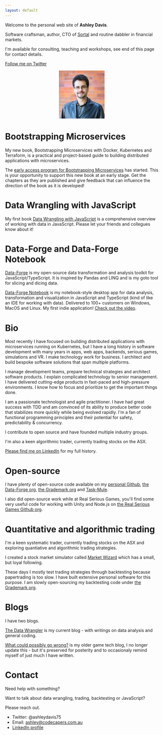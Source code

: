 ```yaml
---
layout: default
---
```


Welcome to the personal web site of **Ashley Davis**. 

Software craftsman, author, CTO of [Sortal](https://www.sortal.io) and routine dabbler in financial markets.

I'm available for consulting, teaching and workshops, see end of this page for contact details.

[Follow me on Twitter](https://twitter.com/ashleydavis75)

<p align="center">
  <img src="assets/images/profile.jpg" />
</p>


# Bootstrapping Microservices

My new book, Bootstrapping Microservices with Docker, Kubernetes and Terraform, is a practical and project-based guide to building distributed applications with microservices.

The <a href="http://bit.ly/2o0aDsP" target="_blank">early access program for Bootstrapping Microservices</a> has started. This is your opportunity to support this new book at an early stage. Get the chapters as they are published and give feedback that can influence the direction of the book as it is developed!


# Data Wrangling with JavaScript

My first book [Data Wrangling with JavaScript](http://bit.ly/2t2cJu2) is a comprehensive overview of working with data in JavaScript. Please let your friends and collegues know about it!

# Data-Forge and Data-Forge Notebook

[Data-Forge](http://www.data-forge-js.com) is my open-source data transformation and analysis toolkit for JavaScript/TypeScript. It is inspired by Pandas and LINQ and is my goto tool for slicing and dicing data. 

[Data-Forge Notebook](http://data-forge-notebook.com/) is my notebook-style desktop app for data analysis, transformation and visualization in JavaScript and TypeScript (kind of like an IDE for working with data). Delivered to 100+ customers on Windows, MacOS and Linux. My first indie application! [Check out the video](https://www.youtube.com/watch?v=HO1J1G_A3d8).

# Bio

Most recently I have focused on building distributed applications with microservices running on Kubernetes, but I have a long history in software development with many years in apps, web apps, backends, serious games, simulations and VR. I make technology work for business. I architect and build bespoke software solutions that span multiple platforms.

I manage development teams, prepare technical strategies and architect software products. I explain complicated technology to senior management. I have delivered cutting-edge products in fast-paced and high-pressure environments. I know how to focus and prioritize to get the important things done. 

I am a passionate technologist and agile practitioner. I have had great success with TDD and am convinced of its ability to produce better code that stabilizes more quickly while being evolved rapidly. I'm a fan of functional programming principles and their potential for safety, predictability & concurrency. 

I contribute to open source and have founded multiple industry groups.

I'm also a keen algorithmic trader, currently trading stocks on the ASX.

[Please find me on LinkedIn](https://www.linkedin.com/in/ashleydavis75/) for my full history.

# Open-source

I have plenty of open-source code available on my [personal Github](https://github.com/ashleydavis), [the Data-Forge org](https://github.com/data-forge/), [the Grademark org](https://github.com/grademark/) and [Task-Mule](https://github.com/task-mule/task-mule).

I also did open-source work while at Real Serious Games, you'll find some very useful code for working with Unity and Node.js on [the Real Serious Games Github org](https://github.com/real-serious-games).

# Quantitative and algorithmic trading

I'm a keen systematic trader, currently trading stocks on the ASX and exploring quantiative and algorithmic trading strategies.


I created a stock market simulator called [Market Wizard](https://www.market-wizard.com.au/) which has a small, but loyal following. 

These days I mostly test trading strategies through backtesting because papertrading is too slow. I have built extensive personal software for this purpose. I am slowly open-sourcing my backtesting code under [the Grademark org](https://github.com/grademark/). 


# Blogs

I have two blogs.

[The Data Wrangler](http://www.the-data-wrangler.com/) is my current blog - with writings on data analysis and general coding.

[What could possibly go wrong?](http://www.what-could-possibly-go-wrong.com/) is my older game tech blog, I no longer update this - but it's preserved for posterity and to occasionaly remind myself of just much I have written.

# Contact

Need help with something? 

Want to talk about data wrangling, trading, backtesting or JavaScript?

Please reach out.

- Twitter: @ashleydavis75
- Email: ashley@codecapers.com.au
- [LinkedIn profile](https://www.linkedin.com/in/ashleydavis75/)

